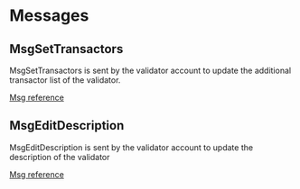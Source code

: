 <!--
order: 2
-->

# Messages

## MsgSetTransactors

MsgSetTransactors is sent by the validator account to update the additional transactor list of the validator.

[Msg reference](https://github.com/celer-network/sgnv2/blob/f9f76fb10d/proto/sgn/staking/v1/tx.proto#L8-L19)

## MsgEditDescription

MsgEditDescription is sent by the validator account to update the description of the validator

[Msg reference](https://github.com/celer-network/sgnv2/blob/f9f76fb10d/proto/sgn/staking/v1/tx.proto#L21-L24)
